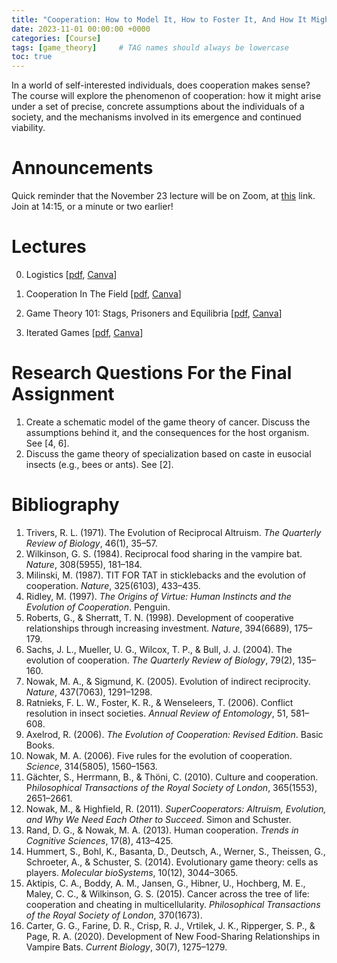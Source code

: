 ```yaml
---
title: "Cooperation: How to Model It, How to Foster It, And How It Might Have Emerged"
date: 2023-11-01 00:00:00 +0000
categories: [Course]
tags: [game_theory]     # TAG names should always be lowercase
toc: true
---
```



In a world of self-interested individuals, does cooperation makes sense? 
The course will explore the phenomenon of cooperation: 
how it might arise under a set of precise, concrete assumptions about the individuals of a society, 
and the mechanisms involved in its emergence and continued viability. 


# Announcements
Quick reminder that the November 23 lecture will be on Zoom, 
at [this](https://uva-live.zoom.us/j/3387430531) link. 
Join at 14:15, or a minute or two earlier!


# Lectures

0. Logistics
    [[pdf](/content/teaching/2023-cooperation/00-logistics.pdf), 
    [Canva](https://www.canva.com/design/DAFzA6JrgdI/WGwicFy9WZYGk8KlyB20oA/edit?utm_content=DAFzA6JrgdI&utm_campaign=designshare&utm_medium=link2&utm_source=sharebutton)]

1. Cooperation In The Field 
    [[pdf](/content/teaching/2023-cooperation/01-cooperation-in-the-field.pdf), 
    [Canva](https://www.canva.com/design/DAFx_KtEq_U/0mEIhNleZhJVPCfz1A1ytA/edit?utm_content=DAFx_KtEq_U&utm_campaign=designshare&utm_medium=link2&utm_source=sharebutton)]

2. Game Theory 101: Stags, Prisoners and Equilibria
    [[pdf](/content/teaching/2023-cooperation/02-game-theory-101.pdf), 
    [Canva](https://www.canva.com/design/DAFzOKO9X-M/6sjGgFbUhCDo7TcOBSSl_Q/edit?utm_content=DAFzOKO9X-M&utm_campaign=designshare&utm_medium=link2&utm_source=sharebutton)]

2. Iterated Games
    [[pdf](/content/teaching/2023-cooperation/03-iterated-games.pdf), 
    [Canva](https://www.canva.com/design/DAF0U3qvG-Q/3lyMHoC2fkIkQCBglvTvCw/edit?utm_content=DAF0U3qvG-Q&utm_campaign=designshare&utm_medium=link2&utm_source=sharebutton)]

# Research Questions For the Final Assignment
1. Create a schematic model of the game theory of cancer. Discuss the assumptions behind it, and the consequences for
    the host organism. See [4, 6].
2. Discuss the game theory of specialization based on caste in eusocial insects (e.g., bees or ants). See [2].

# Bibliography
1. Trivers, R. L. (1971). The Evolution of Reciprocal Altruism. *The Quarterly Review of Biology*, 46(1), 35–57.
2. Wilkinson, G. S. (1984). Reciprocal food sharing in the vampire bat. *Nature*, 308(5955), 181–184.
3. Milinski, M. (1987). TIT FOR TAT in sticklebacks and the evolution of cooperation. *Nature*, 325(6103), 433–435.
4. Ridley, M. (1997). *The Origins of Virtue: Human Instincts and the Evolution of Cooperation*. Penguin.
5. Roberts, G., & Sherratt, T. N. (1998). Development of cooperative relationships through increasing investment. *Nature*, 394(6689), 175–179.
6. Sachs, J. L., Mueller, U. G., Wilcox, T. P., & Bull, J. J. (2004). The evolution of cooperation. *The Quarterly Review of Biology*, 79(2), 135–160.
7. Nowak, M. A., & Sigmund, K. (2005). Evolution of indirect reciprocity. *Nature*, 437(7063), 1291–1298.
8. Ratnieks, F. L. W., Foster, K. R., & Wenseleers, T. (2006). Conflict resolution in insect societies. *Annual Review of Entomology*, 51, 581–608.
9. Axelrod, R. (2006). *The Evolution of Cooperation: Revised Edition*. Basic Books.
10. Nowak, M. A. (2006). Five rules for the evolution of cooperation. *Science*, 314(5805), 1560–1563.
11. Gächter, S., Herrmann, B., & Thöni, C. (2010). Culture and cooperation. P*hilosophical Transactions of the Royal Society of London*, 365(1553), 2651–2661.
12. Nowak, M., & Highfield, R. (2011). *SuperCooperators: Altruism, Evolution, and Why We Need Each Other to Succeed*. Simon and Schuster.
13. Rand, D. G., & Nowak, M. A. (2013). Human cooperation. *Trends in Cognitive Sciences*, 17(8), 413–425.
14. Hummert, S., Bohl, K., Basanta, D., Deutsch, A., Werner, S., Theissen, G., Schroeter, A., & Schuster, S. (2014). Evolutionary game theory: cells as players. *Molecular bioSystems*, 10(12), 3044–3065.
15. Aktipis, C. A., Boddy, A. M., Jansen, G., Hibner, U., Hochberg, M. E., Maley, C. C., & Wilkinson, G. S. (2015). Cancer across the tree of life: cooperation and cheating in multicellularity. *Philosophical Transactions of the Royal Society of London*, 370(1673).
16. Carter, G. G., Farine, D. R., Crisp, R. J., Vrtilek, J. K., Ripperger, S. P., & Page, R. A. (2020). Development of New Food-Sharing Relationships in Vampire Bats. *Current Biology*, 30(7), 1275–1279.